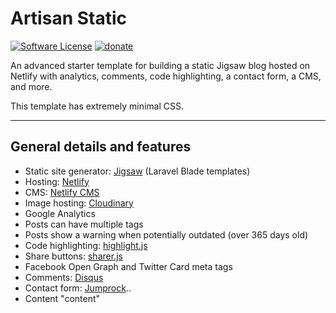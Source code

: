 # Artisan Static

[![Software License](https://img.shields.io/badge/license-MIT-brightgreen.svg?style=flat-square)](https://oss.ninja/mit/raniesantos)
[![donate](https://img.shields.io/badge/$-donate-ff5f5f.svg?style=flat-square)](https://ko-fi.com/raniesantos)

An advanced starter template for building a static Jigsaw blog hosted on Netlify with analytics, comments, code highlighting, a contact form, a CMS, and more.

This template has extremely minimal CSS.

___
## General details and features

- Static site generator: [Jigsaw](http://jigsaw.tighten.co) (Laravel Blade templates)
- Hosting: [Netlify](https://www.netlify.com)
- CMS: [Netlify CMS](https://www.netlifycms.org)
- Image hosting: [Cloudinary](https://cloudinary.com)
- Google Analytics
- Posts can have multiple tags
- Posts show a warning when potentially outdated (over 365 days old)
- Code highlighting: [highlight.js](https://github.com/highlightjs/highlight.js)
- Share buttons: [sharer.js](https://github.com/ellisonleao/sharer.js)
- Facebook Open Graph and Twitter Card meta tags
- Comments: [Disqus](https://disqus.com)
- Contact form: [Jumprock](https://jumprock.co)..
- Content "content"
